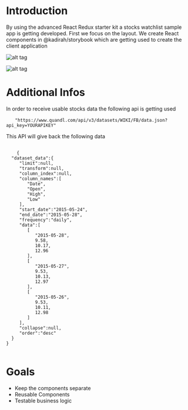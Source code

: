 # Introduction

<p>By using the advanced React Redux starter kit a stocks watchlist sample app is getting developed. First we focus on the layout. We create React components in @kadirah/storybook which are getting used to create the client application </p>



![alt tag](https://github.com/dennisfleischmann/stocks-watchlist/blob/master/img/home.png)

![alt tag](https://github.com/dennisfleischmann/stocks-watchlist/blob/master/img/create.png)

# Additional Infos

<p>In order to receive usable stocks data the following api is getting used
</p>

<pre>
  <code> "https://www.quandl.com/api/v3/datasets/WIKI/FB/data.json?api_key=YOURAPIKEY"</code>
</pre>

<p>This API will give back the following data</p>

<pre>
  <code>
    {
  "dataset_data":{
     "limit":null,
     "transform":null,
     "column_index":null,
     "column_names":[
        "Date",
        "Open",
        "High",
        "Low"
     ],
     "start_date":"2015-05-24",
     "end_date":"2015-05-28",
     "frequency":"daily",
     "data":[
        [
           "2015-05-28",
           9.58,
           10.17,
           12.96
        ],
        [
           "2015-05-27",
           9.53,
           10.13,
           12.97
        ],
        [
           "2015-05-26",
           9.53,
           10.11,
           12.98
        ]
     ],
     "collapse":null,
     "order":"desc"
  }
}
  </code>
</pre>


# Goals

<ul>
  <li>Keep the components separate</li>
  <li>Reusable Components</li>
  <li>Testable business logic</li>
</ul>